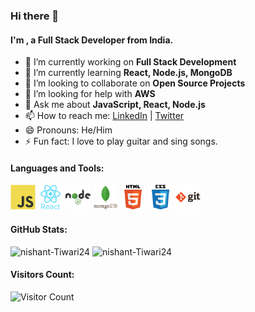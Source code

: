 ### Hi there 👋

#### I'm , a Full Stack Developer from India.

- 🔭 I’m currently working on **Full Stack Development**
- 🌱 I’m currently learning **React, Node.js, MongoDB**
- 👯 I’m looking to collaborate on **Open Source Projects**
- 🤔 I’m looking for help with **AWS**
- 💬 Ask me about **JavaScript, React, Node.js**
- 📫 How to reach me: [LinkedIn](https://www.linkedin.com/in/nishant-tiwari-24/) | [Twitter](https://twitter.com/NishantTiwari24)
- 😄 Pronouns: He/Him
- ⚡ Fun fact: I love to play guitar and sing songs.

#### Languages and Tools:

<p align="left">
  <img src="https://raw.githubusercontent.com/devicons/devicon/master/icons/javascript/javascript-original.svg" alt="javascript" width="40" height="40"/>
  <img src="https://raw.githubusercontent.com/devicons/devicon/master/icons/react/react-original-wordmark.svg" alt="react" width="40" height="40"/>
  <img src="https://raw.githubusercontent.com/devicons/devicon/master/icons/nodejs/nodejs-original-wordmark.svg" alt="nodejs" width="40" height="40"/>
  <img src="https://raw.githubusercontent.com/devicons/devicon/master/icons/mongodb/mongodb-original-wordmark.svg" alt="mongodb" width="40" height="40"/>
  <img src="https://raw.githubusercontent.com/devicons/devicon/master/icons/html5/html5-original-wordmark.svg" alt="html5" width="40" height="40"/>
  <img src="https://raw.githubusercontent.com/devicons/devicon/master/icons/css3/css3-original-wordmark.svg" alt="css3" width="40" height="40"/>
  <img src="https://raw.githubusercontent.com/devicons/devicon/master/icons/git/git-original-wordmark.svg" alt="git" width="40" height="40"/>
</p>

#### GitHub Stats:

<p align="left">
  <img src="https://github-readme-stats.vercel.app/api?username=nishant-Tiwari24&show_icons=true&theme=radical" alt="nishant-Tiwari24" width="400"/>
  <img src="https://github-readme-stats.vercel.app/api/top-langs/?username=nishant-Tiwari24&layout=compact&theme=radical" alt="nishant-Tiwari24" width="400"/>
</p>

#### Visitors Count:

![Visitor Count](https://profile-counter.glitch.me/nishant-Tiwari24/count.svg)

